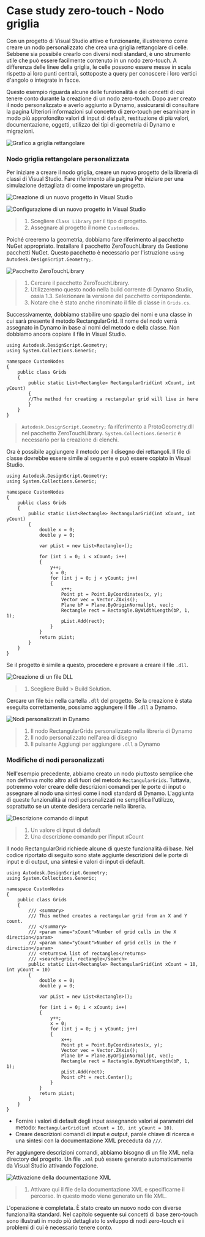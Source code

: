 # Case study zero-touch - Nodo griglia

Con un progetto di Visual Studio attivo e funzionante, illustreremo come creare un nodo personalizzato che crea una griglia rettangolare di celle. Sebbene sia possibile crearlo con diversi nodi standard, è uno strumento utile che può essere facilmente contenuto in un nodo zero-touch. A differenza delle linee della griglia, le celle possono essere messe in scala rispetto ai loro punti centrali, sottoposte a query per conoscere i loro vertici d'angolo o integrate in facce.

Questo esempio riguarda alcune delle funzionalità e dei concetti di cui tenere conto durante la creazione di un nodo zero-touch. Dopo aver creato il nodo personalizzato e averlo aggiunto a Dynamo, assicurarsi di consultare la pagina Ulteriori informazioni sul concetto di zero-touch per esaminare in modo più approfondito valori di input di default, restituzione di più valori, documentazione, oggetti, utilizzo dei tipi di geometria di Dynamo e migrazioni.

![Grafico a griglia rettangolare](images/cover-image.jpg)

### Nodo griglia rettangolare personalizzata <a href="#custom-rectangular-grid-node" id="custom-rectangular-grid-node"></a>

Per iniziare a creare il nodo griglia, creare un nuovo progetto della libreria di classi di Visual Studio. Fare riferimento alla pagina Per iniziare per una simulazione dettagliata di come impostare un progetto.

![Creazione di un nuovo progetto in Visual Studio](images/vs-new-project-1.jpg)

![Configurazione di un nuovo progetto in Visual Studio](images/vs-new-project-2.jpg)

> 1. Scegliere `Class Library` per il tipo di progetto.
> 2. Assegnare al progetto il nome `CustomNodes`.

Poiché creeremo la geometria, dobbiamo fare riferimento al pacchetto NuGet appropriato. Installare il pacchetto ZeroTouchLibrary da Gestione pacchetti NuGet. Questo pacchetto è necessario per l'istruzione `using Autodesk.DesignScript.Geometry;`.

![Pacchetto ZeroTouchLibrary](images/vs-nugetpackage.jpg)

> 1. Cercare il pacchetto ZeroTouchLibrary.
> 2. Utilizzeremo questo nodo nella build corrente di Dynamo Studio, ossia 1.3. Selezionare la versione del pacchetto corrispondente.
> 3. Notare che è stato anche rinominato il file di classe in `Grids.cs`.

Successivamente, dobbiamo stabilire uno spazio dei nomi e una classe in cui sarà presente il metodo RectangularGrid. Il nome del nodo verrà assegnato in Dynamo in base ai nomi del metodo e della classe. Non dobbiamo ancora copiare il file in Visual Studio.

```
using Autodesk.DesignScript.Geometry;
using System.Collections.Generic;

namespace CustomNodes
{
    public class Grids
    {
        public static List<Rectangle> RectangularGrid(int xCount, int yCount)
        {
        //The method for creating a rectangular grid will live in here
        }
    }
}
```

> `Autodesk.DesignScript.Geometry;` fa riferimento a ProtoGeometry.dll nel pacchetto ZeroTouchLibrary. `System.Collections.Generic` è necessario per la creazione di elenchi.

Ora è possibile aggiungere il metodo per il disegno dei rettangoli. Il file di classe dovrebbe essere simile al seguente e può essere copiato in Visual Studio.

```
using Autodesk.DesignScript.Geometry;
using System.Collections.Generic;

namespace CustomNodes
{
    public class Grids
    {
        public static List<Rectangle> RectangularGrid(int xCount, int yCount)
        {
            double x = 0;
            double y = 0;

            var pList = new List<Rectangle>();

            for (int i = 0; i < xCount; i++)
            {
                y++;
                x = 0;
                for (int j = 0; j < yCount; j++)
                {
                    x++;
                    Point pt = Point.ByCoordinates(x, y);
                    Vector vec = Vector.ZAxis();
                    Plane bP = Plane.ByOriginNormal(pt, vec);
                    Rectangle rect = Rectangle.ByWidthLength(bP, 1, 1);
                    pList.Add(rect);
                }
            }
            return pList;
        }
    }
}
```

Se il progetto è simile a questo, procedere e provare a creare il file `.dll`.

![Creazione di un file DLL](images/vs-grids.jpg)

> 1. Scegliere Build > Build Solution.

Cercare un file `bin` nella cartella `.dll` del progetto. Se la creazione è stata eseguita correttamente, possiamo aggiungere il file `.dll` a Dynamo.

![Nodi personalizzati in Dynamo](images/RectangularGrid-Dynamo.jpg)

> 1. Il nodo RectangularGrids personalizzato nella libreria di Dynamo
> 2. Il nodo personalizzato nell'area di disegno
> 3. Il pulsante Aggiungi per aggiungere `.dll` a Dynamo

### Modifiche di nodi personalizzati <a href="#custom-node-modifications" id="custom-node-modifications"></a>

Nell'esempio precedente, abbiamo creato un nodo piuttosto semplice che non definiva molto altro al di fuori del metodo `RectangularGrids`. Tuttavia, potremmo voler creare delle descrizioni comandi per le porte di input o assegnare al nodo una sintesi come i nodi standard di Dynamo. L'aggiunta di queste funzionalità ai nodi personalizzati ne semplifica l'utilizzo, soprattutto se un utente desidera cercarle nella libreria.

![Descrizione comando di input](images/nodemodification.png)

> 1. Un valore di input di default
> 2. Una descrizione comando per l'input xCount

Il nodo RectangularGrid richiede alcune di queste funzionalità di base. Nel codice riportato di seguito sono state aggiunte descrizioni delle porte di input e di output, una sintesi e valori di input di default.

```
using Autodesk.DesignScript.Geometry;
using System.Collections.Generic;

namespace CustomNodes
{
    public class Grids
    {
        /// <summary>
        /// This method creates a rectangular grid from an X and Y count.
        /// </summary>
        /// <param name="xCount">Number of grid cells in the X direction</param>
        /// <param name="yCount">Number of grid cells in the Y direction</param>
        /// <returns>A list of rectangles</returns>
        /// <search>grid, rectangle</search>
        public static List<Rectangle> RectangularGrid(int xCount = 10, int yCount = 10)
        {
            double x = 0;
            double y = 0;

            var pList = new List<Rectangle>();

            for (int i = 0; i < xCount; i++)
            {
                y++;
                x = 0;
                for (int j = 0; j < yCount; j++)
                {
                    x++;
                    Point pt = Point.ByCoordinates(x, y);
                    Vector vec = Vector.ZAxis();
                    Plane bP = Plane.ByOriginNormal(pt, vec);
                    Rectangle rect = Rectangle.ByWidthLength(bP, 1, 1);
                    pList.Add(rect);
                    Point cPt = rect.Center();
                }
            }
            return pList;
        }
    }
}
```

* Fornire i valori di default degli input assegnando valori ai parametri del metodo: `RectangularGrid(int xCount = 10, int yCount = 10)`.
* Creare descrizioni comandi di input e output, parole chiave di ricerca e una sintesi con la documentazione XML preceduta da `///`.

Per aggiungere descrizioni comandi, abbiamo bisogno di un file XML nella directory del progetto. Un file `.xml` può essere generato automaticamente da Visual Studio attivando l'opzione.

![Attivazione della documentazione XML](images/vs-xml.jpg)

> 1. Attivare qui il file della documentazione XML e specificarne il percorso. In questo modo viene generato un file XML.

L'operazione è completata. È stato creato un nuovo nodo con diverse funzionalità standard. Nel capitolo seguente sui concetti di base zero-touch sono illustrati in modo più dettagliato lo sviluppo di nodi zero-touch e i problemi di cui è necessario tenere conto.
